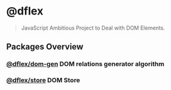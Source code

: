 # @dflex

> JavaScript Ambitious Project to Deal with DOM Elements.

## Packages Overview

### [@dflex/dom-gen](https://github.com/jalal246/dflex/tree/master/packages/dom-gen) DOM relations generator algorithm

### [@dflex/store](https://github.com/jalal246/dflex/tree/master/packages/store) DOM Store

